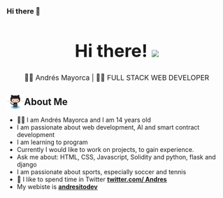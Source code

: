 ### Hi there 👋

<h1 style="font-size: 2.5rem; font-weight: bold; text-align: center;" align='center'>Hi there! <img src="https://media.giphy.com/media/fFEFxS3DE5VIY/giphy.gif" width="35px" /></h1>

<p style="text-align: center; font-size: 1rem;" align='center'>👦🏻 Andrés Mayorca | 👨‍💻 FULL STACK WEB DEVELOPER</p>

<h2 style="display: flex; align-items: center; margin-bottom: 1rem;"><img style="width: 40px; margin: 0;" src="./Octocat.png" alt="🌟" width='40' /> About Me</h2>

- 👨‍💻 I am Andrés Mayorca and I am 14 years old
- I am passionate about web development, AI and smart contract development
- I am learning to program
- Currently I would like to work on projects, to gain experience.
- Ask me about: HTML, CSS, Javascript, Solidity and python, flask and django
- I am passionate about sports, especially soccer and tennis
- 💬 I like to spend time in Twitter **[twitter.com/ Andres](https://twitter.com/Andresito_0808)**
- My webiste is **[andresitodev](https://andresitodev.github.io/My-Website/)**

